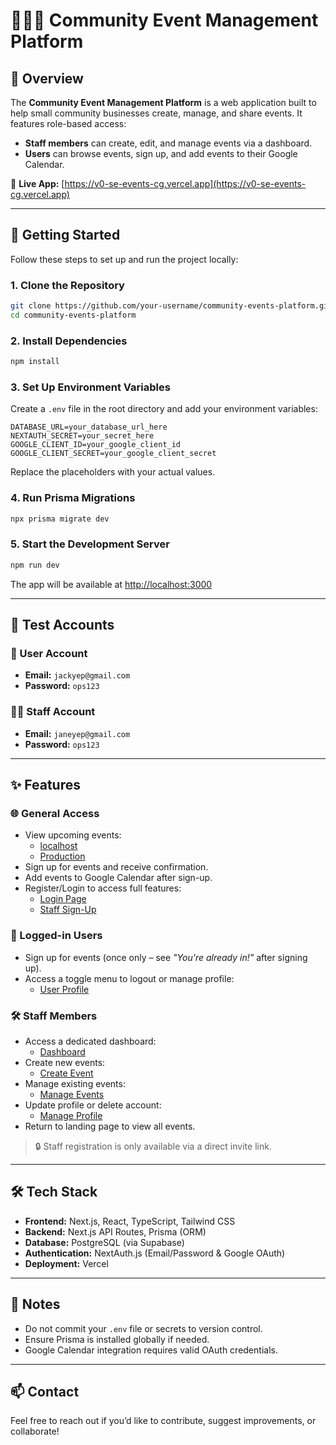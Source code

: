 # 🧑‍🤝‍🧑 Community Event Management Platform

## 📖 Overview

The **Community Event Management Platform** is a web application built to help small community businesses create, manage, and share events. It features role-based access:  
- **Staff members** can create, edit, and manage events via a dashboard.  
- **Users** can browse events, sign up, and add events to their Google Calendar.

🔗 **Live App:** [https://v0-se-events-cg.vercel.app](https://v0-se-events-cg.vercel.app)

---

## 🚀 Getting Started

Follow these steps to set up and run the project locally:

### 1. Clone the Repository

```bash
git clone https://github.com/your-username/community-events-platform.git
cd community-events-platform
```

### 2. Install Dependencies

```bash
npm install
```

### 3. Set Up Environment Variables

Create a `.env` file in the root directory and add your environment variables:

```env
DATABASE_URL=your_database_url_here
NEXTAUTH_SECRET=your_secret_here
GOOGLE_CLIENT_ID=your_google_client_id
GOOGLE_CLIENT_SECRET=your_google_client_secret
```

Replace the placeholders with your actual values.

### 4. Run Prisma Migrations

```bash
npx prisma migrate dev
```

### 5. Start the Development Server

```bash
npm run dev
```

The app will be available at [http://localhost:3000](http://localhost:3000)

---

## 🧪 Test Accounts

### 👤 User Account
- **Email:** `jackyep@gmail.com`  
- **Password:** `ops123`

### 👩‍💼 Staff Account
- **Email:** `janeyep@gmail.com`  
- **Password:** `ops123`

---

## ✨ Features

### 🌐 General Access
- View upcoming events:  
  - [localhost](http://localhost:3000)  
  - [Production](https://v0-se-events-cg.vercel.app)
- Sign up for events and receive confirmation.
- Add events to Google Calendar after sign-up.
- Register/Login to access full features:  
  - [Login Page](https://v0-se-events-cg.vercel.app/auth/login)  
  - [Staff Sign-Up](https://v0-se-events-cg.vercel.app/auth/staff-signup)

### 👥 Logged-in Users
- Sign up for events (once only – see *"You're already in!"* after signing up).
- Access a toggle menu to logout or manage profile:  
  - [User Profile](https://v0-se-events-cg.vercel.app/user/profile)

### 🛠️ Staff Members
- Access a dedicated dashboard:  
  - [Dashboard](https://v0-se-events-cg.vercel.app/dashboard)
- Create new events:  
  - [Create Event](https://v0-se-events-cg.vercel.app/dashboard/create-event)
- Manage existing events:  
  - [Manage Events](https://v0-se-events-cg.vercel.app/dashboard/manage-events)
- Update profile or delete account:  
  - [Manage Profile](https://v0-se-events-cg.vercel.app/dashboard/manage-profile)
- Return to landing page to view all events.

> 🔒 Staff registration is only available via a direct invite link.

---

## 🛠️ Tech Stack

- **Frontend:** Next.js, React, TypeScript, Tailwind CSS  
- **Backend:** Next.js API Routes, Prisma (ORM)  
- **Database:** PostgreSQL (via Supabase)  
- **Authentication:** NextAuth.js (Email/Password & Google OAuth)  
- **Deployment:** Vercel  

---

## 📌 Notes

- Do not commit your `.env` file or secrets to version control.
- Ensure Prisma is installed globally if needed.
- Google Calendar integration requires valid OAuth credentials.

---

## 📫 Contact

Feel free to reach out if you’d like to contribute, suggest improvements, or collaborate!